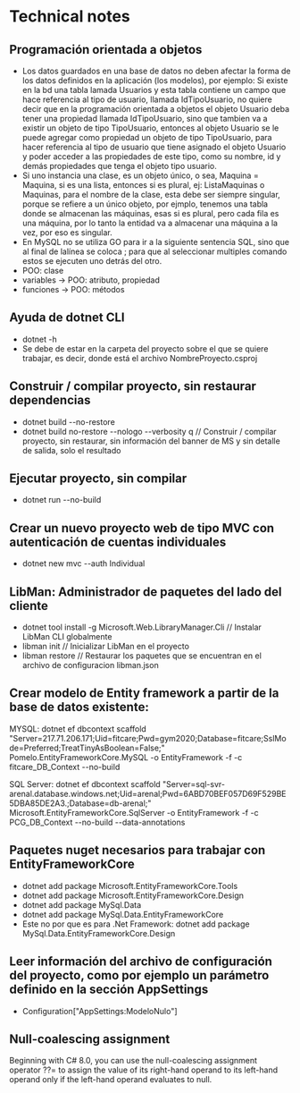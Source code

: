 # Technical notes

## Programación orientada a objetos
- Los datos guardados en una base de datos no deben afectar la forma de los datos definidos en la aplicación (los modelos), por ejemplo: Si existe en la bd una tabla  lamada Usuarios y esta tabla contiene un campo que hace referencia al tipo de usuario, llamada IdTipoUsuario, no quiere decir que en la programación orientada a objetos el objeto Usuario deba tener una propiedad llamada IdTipoUsuario, sino que tambien va a existir un objeto de tipo TipoUsuario, entonces al objeto Usuario se le puede agregar como propiedad un objeto de tipo TipoUsuario, para hacer referencia al tipo de usuario que tiene asignado el objeto Usuario y poder acceder a las propiedades de este tipo, como su nombre, id y demás propiedades que tenga el objeto tipo usuario.
- Si uno instancia una clase, es un objeto único, o sea, Maquina = Maquina, si es una lista, entonces si es plural, ej: ListaMaquinas o Maquinas, para el nombre de la clase, esta debe ser siempre singular, porque se refiere a un único objeto, por ejmplo, tenemos una tabla donde se almacenan las máquinas, esas si es plural, pero cada fila es una
máquina, por lo tanto la entidad va a almacenar una máquina a la vez, por eso es singular.
- En MySQL no se utiliza GO para ir a la siguiente sentencia SQL, sino que al final de lalínea se coloca ; para que al
seleccionar multiples comando estos se ejecuten uno detrás del otro.
- POO: clase
- variables -> POO: atributo, propiedad
- funciones -> POO: métodos

## Ayuda de dotnet CLI
- dotnet -h
- Se debe de estar en la carpeta del proyecto sobre el que se quiere trabajar, es decir, donde está el archivo NombreProyecto.csproj

## Construir / compilar proyecto, sin restaurar dependencias
- dotnet build --no-restore
- dotnet build no-restore --nologo --verbosity q // Construir / compilar proyecto, sin restaurar, sin información del banner de MS y sin detalle de salida, solo el resultado

## Ejecutar proyecto, sin compilar
- dotnet run --no-build

## Crear un nuevo proyecto web de tipo MVC con autenticación de cuentas individuales
- dotnet new mvc --auth Individual

## LibMan: Administrador de paquetes del lado del cliente
- dotnet tool install -g Microsoft.Web.LibraryManager.Cli // Instalar LibMan CLI globalmente
- libman init // Inicializar LibMan en el proyecto
- libman restore // Restaurar los paquetes que se encuentran en el archivo de configuracion libman.json

## Crear modelo de Entity framework a partir de la base de datos existente:
MYSQL:
dotnet ef dbcontext scaffold "Server=217.71.206.171;Uid=fitcare;Pwd=gym2020;Database=fitcare;SslMode=Preferred;TreatTinyAsBoolean=False;" Pomelo.EntityFrameworkCore.MySQL -o EntityFramework -f -c fitcare_DB_Context --no-build

SQL Server:
dotnet ef dbcontext scaffold "Server=sql-svr-arenal.database.windows.net;Uid=arenal;Pwd=6ABD70BEF057D69F529BE5DBA85DE2A3.;Database=db-arenal;" Microsoft.EntityFrameworkCore.SqlServer -o EntityFramework -f -c PCG_DB_Context --no-build --data-annotations

## Paquetes nuget necesarios para trabajar con EntityFrameworkCore
- dotnet add package Microsoft.EntityFrameworkCore.Tools
- dotnet add package Microsoft.EntityFrameworkCore.Design
- dotnet add package MySql.Data
- dotnet add package MySql.Data.EntityFrameworkCore
- Este no por que es para .Net Framework: dotnet add package MySql.Data.EntityFrameworkCore.Design

## Leer información del archivo de configuración del proyecto, como por ejemplo un parámetro definido en la sección AppSettings
- Configuration["AppSettings:ModeloNulo"]

## Null-coalescing assignment
Beginning with C# 8.0, you can use the null-coalescing assignment operator ??= to assign the value of its right-hand operand to its left-hand operand only if the left-hand operand evaluates to null.

